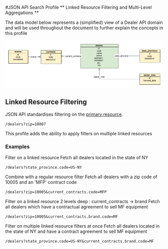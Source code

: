 #JSON API Search Profile
** Linked Resource Filtering and Multi-Level Aggregations **

The data model below represents a (simplified) view of a Dealer API domain and will be used throughout the document to further explain the concepts in this profile

![Dealer data model](https://raw.githubusercontent.com/agco-adm/json-api-search-profile/master/public/search-example-dealer-api.png)

## Linked Resource Filtering
JSON API standardises filtering on the [primary resource](http://jsonapi.org/format/#fetching-filtering). 
``` 
/dealers?zip=10007 
```
This profile adds the ability to apply filters on multiple linked resources

### Examples
Filter on a linked resource
Fetch all dealers located in the state of NY
```
/dealers?state_province.code=US-NY
```
Combine with a regular resource filter 
Fetch all dealers with a zip code of 10005 and an 'MFP' contract code
```
/dealers?zip=10005&current_contracts.code=MFP
```
Filter on a linked resource 2 levels deep : current_contracts -> brand
Fetch all dealers which have a contractual agreement to sell MF equipment
``` 
/dealers?zip=10005&current_contracts.brand.code=MF
```
Filter on multiple linked resource filters at once
Fetch all dealers located in the state of NY and have a contract agreement to sell MF equipment
```
/dealers?state_province.code=US-NY&current_contracts.brand.code=MF
```
